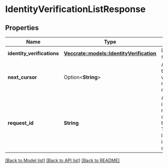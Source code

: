 # IdentityVerificationListResponse

## Properties

Name | Type | Description | Notes
------------ | ------------- | ------------- | -------------
**identity_verifications** | [**Vec<crate::models::IdentityVerification>**](IdentityVerification.md) | List of Plaid sessions | 
**next_cursor** | Option<**String**> | An identifier that determines which page of results you receive. | 
**request_id** | **String** | A unique identifier for the request, which can be used for troubleshooting. This identifier, like all Plaid identifiers, is case sensitive. | 

[[Back to Model list]](../README.md#documentation-for-models) [[Back to API list]](../README.md#documentation-for-api-endpoints) [[Back to README]](../README.md)


